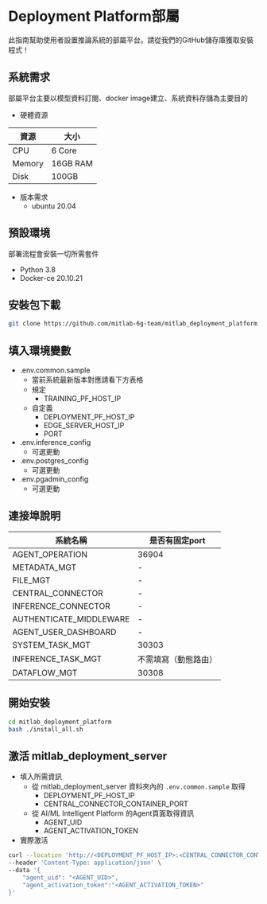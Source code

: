 # Deployment Platform部屬
此指南幫助使用者設置推論系統的部屬平台。請從我們的GitHub儲存庫獲取安裝程式！

## 系統需求

部屬平台主要以模型資料訂閱、docker image建立、系統資料存儲為主要目的

- 硬體資源
       
| 資源 | 大小 |
| --- | --- |
| CPU | 6 Core |
| Memory | 16GB RAM |
| Disk | 100GB |

- 版本需求
    - ubuntu 20.04

## 預設環境
部署流程會安裝一切所需套件

- Python 3.8
- Docker-ce 20.10.21

## 安裝包下載
```bash
git clone https://github.com/mitlab-6g-team/mitlab_deployment_platform.git
```

## 填入環境變數
- .env.common.sample
    - 當前系統最新版本對應請看下方表格
    - 規定
        - TRAINING_PF_HOST_IP
    - 自定義
        - DEPLOYMENT_PF_HOST_IP
        - EDGE_SERVER_HOST_IP
        - PORT
- .env.inference_config
    - 可選更動
- .env.postgres_config
    - 可選更動
- .env.pgadmin_config
    - 可選更動

## 連接埠說明
| 系統名稱 | 是否有固定port |
| --- | --- |
| AGENT_OPERATION | 36904 |
| METADATA_MGT | - |
| FILE_MGT | - |
| CENTRAL_CONNECTOR | - |
| INFERENCE_CONNECTOR | - |
| AUTHENTICATE_MIDDLEWARE | - |
| AGENT_USER_DASHBOARD | - |
| SYSTEM_TASK_MGT | 30303 |
| INFERENCE_TASK_MGT | 不需填寫（動態路由） |
| DATAFLOW_MGT | 30308 |

## 開始安裝
```bash
cd mitlab_deployment_platform
bash ./install_all.sh
```

## 激活 mitlab_deployment_server
- 填入所需資訊
    - 從 mitlab_deployment_server 資料夾內的 ``.env.common.sample`` 取得
        - DEPLOYMENT_PF_HOST_IP
        - CENTRAL_CONNECTOR_CONTAINER_PORT
    - 從 AI/ML Intelligent Platform 的Agent頁面取得資訊
        - AGENT_UID
        - AGENT_ACTIVATION_TOKEN
- 實際激活
```bash
curl --location 'http://<DEPLOYMENT_PF_HOST_IP>:<CENTRAL_CONNECTOR_CONTAINER_PORT>/api/v1.1.2/central_operation/AgentLifeManager/init' \
--header 'Content-Type: application/json' \
--data '{
	"agent_uid": "<AGENT_UID>",
	"agent_activation_token":"<AGENT_ACTIVATION_TOKEN>"
}'
```


